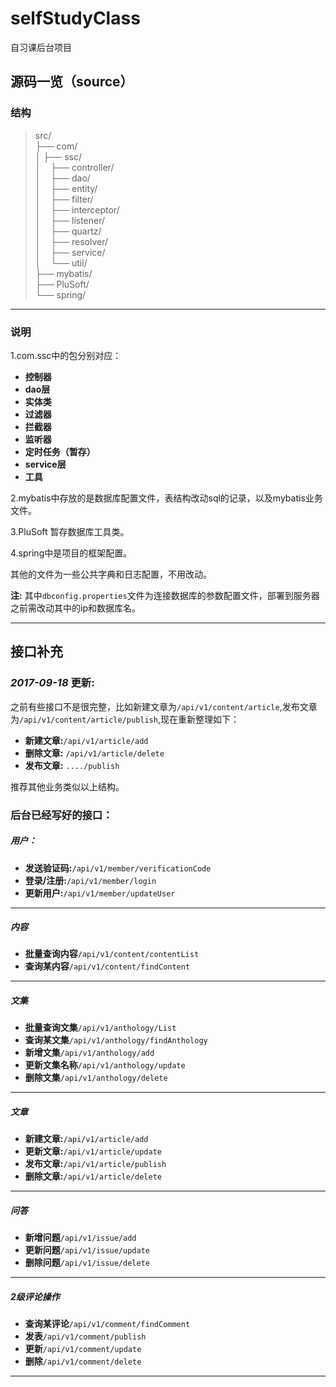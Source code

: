 # selfStudyClass
自习课后台项目
## 源码一览（source）
### 结构
> src/  
>├── com/  
>│&nbsp;├── ssc/  
>│&nbsp;&nbsp;&nbsp;&nbsp;├── controller/  
>│&nbsp;&nbsp;&nbsp;&nbsp;├── dao/  
>│&nbsp;&nbsp;&nbsp;&nbsp;├── entity/  
>│&nbsp;&nbsp;&nbsp;&nbsp;├── filter/  
>│&nbsp;&nbsp;&nbsp;&nbsp;├── interceptor/  
>│&nbsp;&nbsp;&nbsp;&nbsp;├── listener/  
>│&nbsp;&nbsp;&nbsp;&nbsp;├── quartz/  
>│&nbsp;&nbsp;&nbsp;&nbsp;├── resolver/  
>│&nbsp;&nbsp;&nbsp;&nbsp;├── service/  
>│&nbsp;&nbsp;&nbsp;&nbsp;└── util/  
>├── mybatis/  
>├── PluSoft/  
>└── spring/ 

------

### 说明
1.com.ssc中的包分别对应：
> 
- **控制器**
- **dao层**
- **实体类**
- **过滤器**
- **拦截器**
- **监听器**
- **定时任务（暂存）**
- **service层**
- **工具** 

2.mybatis中存放的是数据库配置文件，表结构改动sql的记录，以及mybatis业务文件。

3.PluSoft 暂存数据库工具类。

4.spring中是项目的框架配置。

其他的文件为一些公共字典和日志配置，不用改动。
> 
**注:** 其中`dbconfig.properties`文件为连接数据库的参数配置文件，部署到服务器之前需改动其中的ip和数据库名。

---------------

## 接口补充
### *2017-09-18* 更新:
之前有些接口不是很完整，比如新建文章为`/api/v1/content/article`,发布文章为`/api/v1/content/article/publish`,现在重新整理如下：
> 
- **新建文章:**`/api/v1/article/add`
- **删除文章:** `/api/v1/article/delete`
- **发布文章:** `..../publish`

推荐其他业务类似以上结构。

### 后台已经写好的接口：
##### 用户：
> 
- **发送验证码:**`/api/v1/member/verificationCode`
- **登录/注册:**`/api/v1/member/login`
- **更新用户:**`/api/v1/member/updateUser`	

---------------

##### 内容
> 
- **批量查询内容**`/api/v1/content/contentList`
- **查询某内容**`/api/v1/content/findContent`

-----------

##### 文集
> 
- **批量查询文集**`/api/v1/anthology/List`
- **查询某文集**`/api/v1/anthology/findAnthology`	
- **新增文集**`/api/v1/anthology/add`
- **更新文集名称**`/api/v1/anthology/update`
- **删除文集**`/api/v1/anthology/delete`

----

##### 文章
> 
- **新建文章:**`/api/v1/article/add`
- **更新文章:**`/api/v1/article/update`
- **发布文章:**`/api/v1/article/publish`
- **删除文章:**`/api/v1/article/delete`


-----
##### 问答
> 
- **新增问题**`/api/v1/issue/add`
- **更新问题**`/api/v1/issue/update`
- **删除问题**`/api/v1/issue/delete`

-----

##### 2级评论操作
> 
- **查询某评论**`/api/v1/comment/findComment`
- **发表**`/api/v1/comment/publish`
- **更新**`/api/v1/comment/update`
- **删除**`/api/v1/comment/delete`

----
